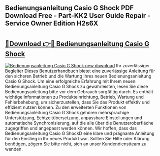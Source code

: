 ## Bedienungsanleitung Casio G Shock PDF Download Free - Part-KK2 User Guide Repair - Service Owner Edition H2s6X

# <h2><a href="http://df3tkgh.blite.top/?on=Bedienungsanleitung+Casio+G+Shock">🔗Download 👉🔴 Bedienungsanleitung Casio G Shock</a></h2>

[![Bedienungsanleitung Casio G Shock new download](https://i.imgur.com/lujVjoI.png)](http://df3tkgh.blite.top/?on=Bedienungsanleitung+Casio+G+Shock)
Ihr zuverlässiger Begleiter Dieses Benutzerhandbuch bietet eine zuverlässige Anleitung für den sicheren Betrieb und die Wartung Ihres neuen Bedienungsanleitung Casio G Shock. Um eine erfolgreiche Erfahrung mit Ihrem neuen Bedienungsanleitung Casio G Shock zu gewährleisten, lesen Sie diese Bedienungsanleitung bitte vor dem Gebrauch sorgfältig durch. Es enthält wichtige Informationen zu Produkteinrichtung, Betrieb, Wartung und Fehlerbehebung, um sicherzustellen, dass Sie das Produkt effektiv und effizient nutzen können. Zu den erweiterten Funktionen von Bedienungsanleitung Casio G Shock gehören mehrsprachige Unterstützung, Echtzeitübersetzung, anpassbare Einstellungen und automatische Synchronisierung, auf die alle über die Benutzeroberfläche zugegriffen und angepasst werden können. Wir hoffen, dass das Bedienungsanleitung Casio G ShockD eine klare und prägnante Anleitung für den Einstieg in Ihr neues Produkt war. Sollten Sie Hilfe oder Klärung benötigen, zögern Sie bitte nicht, sich an unser Kundendienstteam zu wenden.
